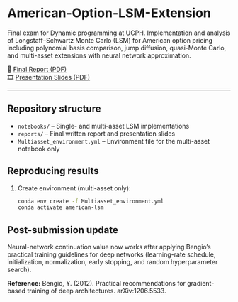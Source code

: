 # American-Option-LSM-Extension
Final exam for Dynamic programming at UCPH. Implementation and analysis of Longstaff–Schwartz Monte Carlo (LSM) for American option pricing including polynomial basis comparison, jump diffusion, quasi-Monte Carlo, and multi-asset extensions with neural network approximation.

📄 [Final Report (PDF)](reports/AmericanOption_LSM_Report.pdf)  
🎞️ [Presentation Slides (PDF)](reports/AmericanOption_LSM_Slides.pdf)

---

## Repository structure
- `notebooks/` – Single- and multi-asset LSM implementations  
- `reports/` – Final written report and presentation slides  
- `Multiasset_environment.yml` – Environment file for the multi-asset notebook only  

## Reproducing results
1. Create environment (multi-asset only):
   ```bash
   conda env create -f Multiasset_environment.yml
   conda activate american-lsm
## Post-submission update
Neural-network continuation value now works after applying Bengio’s practical training guidelines
for deep networks (learning-rate schedule, initialization, normalization, early stopping, and random
hyperparameter search).

**Reference:** Bengio, Y. (2012). Practical recommendations for gradient-based training of deep architectures.
arXiv:1206.5533.
